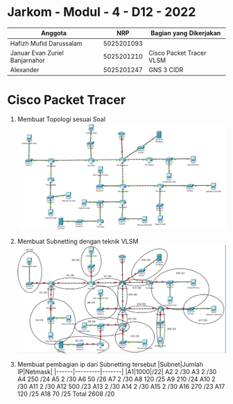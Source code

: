 # Jarkom - Modul - 4 - D12 - 2022
  | Anggota | NRP | Bagian yang Dikerjakan |
  | ------- | --- | ---------------------- |
  | Hafizh Mufid Darussalam        | 5025201093 | |
  | Januar Evan Zuriel Banjarnahor | 5025201210 | Cisco Packet Tracer VLSM|
  | Alexander 			               | 5025201247 | GNS 3 CIDR |
  
# Cisco Packet Tracer
1. Membuat Topologi sesuai Soal
![](pic/topologi.png)

2. Membuat Subnetting dengan teknik VLSM
![](pic/vlsm.png)

3. Membuat pembagian ip dari Subnetting tersebut 
|Subnet|Jumlah IP|Netmask|
|------|---------|-------|
|A1|1000|/22|
A2	2	/30
A3	2	/30
A4	250	/24
A5	2	/30
A6	50	/26
A7	2	/30
A8	120	/25
A9	210	/24
A10	2	/30
A11	2	/30
A12	500	/23
A13	2	/30
A14	2	/30
A15	2	/30
A16	270	/23
A17	120	/25
A18	70	/25
Total	2608	/20
